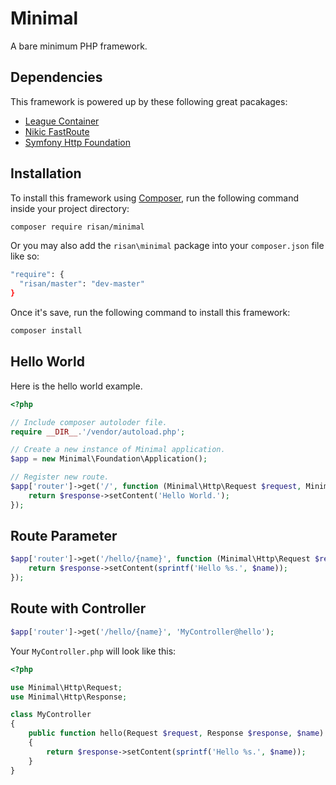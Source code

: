 # Minimal

A bare minimum PHP framework.

## Dependencies

This framework is powered up by these following great pacakages:

* [League Container](https://github.com/thephpleague/container)
* [Nikic FastRoute](https://github.com/nikic/FastRoute)
* [Symfony Http Foundation](https://github.com/symfony/http-foundation)

## Installation

To install this framework using [Composer](https://getcomposer.org/), run the following command inside your project directory:

```bash
composer require risan/minimal
```

Or you may also add the `risan\minimal` package into your `composer.json` file like so:

```bash
"require": {
  "risan/master": "dev-master"
}
```

Once it's save, run the following command to install this framework:

```bash
composer install
```

## Hello World

Here is the hello world example.

```php
<?php

// Include composer autoloder file.
require __DIR__.'/vendor/autoload.php';

// Create a new instance of Minimal application.
$app = new Minimal\Foundation\Application();

// Register new route.
$app['router']->get('/', function (Minimal\Http\Request $request, Minimal\Http\Response $response) {
    return $response->setContent('Hello World.');
});
```

## Route Parameter

```php
$app['router']->get('/hello/{name}', function (Minimal\Http\Request $request, Minimal\Http\Response $response, $name) {
    return $response->setContent(sprintf('Hello %s.', $name));
});
```

## Route with Controller

```php
$app['router']->get('/hello/{name}', 'MyController@hello');
```

Your `MyController.php` will look like this:

```php
<?php

use Minimal\Http\Request;
use Minimal\Http\Response;

class MyController
{
    public function hello(Request $request, Response $response, $name)
    {
        return $response->setContent(sprintf('Hello %s.', $name));
    }
}
```
